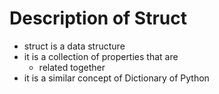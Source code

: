# Description of Struct

* struct is a data structure
* it is a collection of properties that are 
    - related together
* it is a similar concept of Dictionary of Python